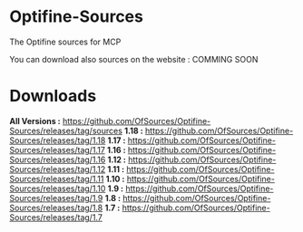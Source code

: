 # Optifine-Sources
The Optifine sources for MCP

You can download also sources on the website : COMMING SOON

# Downloads
**All Versions :** https://github.com/OfSources/Optifine-Sources/releases/tag/sources
**1.18 :** https://github.com/OfSources/Optifine-Sources/releases/tag/1.18
**1.17 :** https://github.com/OfSources/Optifine-Sources/releases/tag/1.17
**1.16 :** https://github.com/OfSources/Optifine-Sources/releases/tag/1.16
**1.12 :** https://github.com/OfSources/Optifine-Sources/releases/tag/1.12
**1.11 :** https://github.com/OfSources/Optifine-Sources/releases/tag/1.11
**1.10 :** https://github.com/OfSources/Optifine-Sources/releases/tag/1.10
**1.9 :** https://github.com/OfSources/Optifine-Sources/releases/tag/1.9
**1.8 :** https://github.com/OfSources/Optifine-Sources/releases/tag/1.8
**1.7 :** https://github.com/OfSources/Optifine-Sources/releases/tag/1.7
